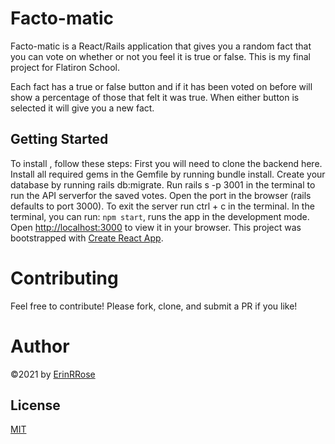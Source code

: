 
# Facto-matic

Facto-matic is a React/Rails application that gives you a random fact that you can vote on whether or not you feel it is true or false.  This is my final project for Flatiron School.

Each fact has a true or false button and if it has been voted on before will show a percentage of those that felt it was true.  When either button is selected it will give you a new fact.  

## Getting Started

 To install , follow these steps: First you will need to clone the backend here. Install all required gems in the Gemfile by running bundle install. Create your database by running rails db:migrate. Run rails s -p 3001 in the terminal to run the API serverfor the saved votes. Open the port in the browser (rails defaults to port 3000). To exit the server run ctrl + c in the terminal. In the terminal, you can run: `npm start`, runs the app in the development mode. Open [http://localhost:3000](http://localhost:3000) to view it in your browser. This project was bootstrapped with [Create React App](https://github.com/facebook/create-react-app).


# Contributing

Feel free to contribute! Please fork, clone, and submit a PR if you like!

# Author
&copy;2021 by [ErinRRose](https://github.com/ErinRRose)

## License
[MIT](https://choosealicense.com/licenses/mit/)